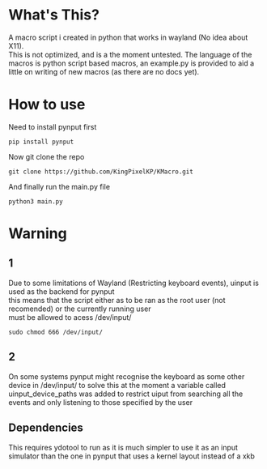 # What's This?

A macro script i created in python that works in wayland (No idea about X11).  
This is not optimized, and is a the moment untested.
The language of the macros is python script based macros, an example.py is provided to aid a little on writing of new macros (as there are no docs yet).

# How to use

Need to install pynput first

```
pip install pynput
```
Now git clone the repo

```
git clone https://github.com/KingPixelKP/KMacro.git
```

And finally run the main.py file

```
python3 main.py
```

# Warning

## 1

Due to some limitations of Wayland (Restricting keyboard events), uinput is used as the backend for pynput  
this means that the script either as to be ran as the root user (not recomended) or the currently running user  
must be allowed to acess /dev/input/ 

```
sudo chmod 666 /dev/input/
```

## 2

On some systems pynput might recognise the keyboard as some other device in /dev/input/ to solve this at the moment
a variable called uinput_device_paths was added to restrict uiput from searching all the events and only listening to
those specified by the user 

## Dependencies

This requires ydotool to run as it is much simpler to use it as an input simulator than the one in pynput that uses a kernel layout instead of a xkb 

